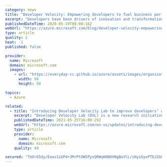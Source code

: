 ```yaml
---
category: news
title: "Developer Velocity: Empowering developers to fuel business performance"
excerpt: "Developers have been drivers of innovation and transformation for decades. They have pioneered innovation across countless industries and helped businesses weather tough conditions. Now, we are living in unprecedented times where organizations in every industry and sector are working to adjust to a new"
publishedDateTime: 2020-05-19T08:00:16Z
webUrl: "https://azure.microsoft.com/blog/developer-velocity-empowering-developers-to-fuel-business-performance/"
type: article
quality: 2
heat: -1
published: false

provider:
  name: Microsoft
  domain: microsoft.com
  images:
    - url: "https://everyday-cc.github.io/azure/assets/images/organizations/microsoft.com-50x50.jpg"
      width: 50
      height: 50

topics:
  - Azure

related:
  - title: "Introducing Developer Velocity Lab to improve developers’ work and well-being"
    excerpt: "Developer Velocity Lab (DVL) is a new research initiative that includes contributions across Microsoft, its research labs and GitHub."
    publishedDateTime: 2021-05-25T16:00:29Z
    webUrl: "https://azure.microsoft.com/en-us/updates/introducing-developer-velocity-lab-to-improve-developers-work-and-wellbeing/"
    type: article
    provider:
      name: Microsoft
      domain: microsoft.com
    quality: 49

secured: "TmXrG5dy/Eaas1iGP4+3MrPtOW5PysQRWqH8N6VNgBoVlL/iHyiGysPTbJ2G8WR8p4wYvsSG1LiAubS6HOYF1SokeHoBrX7H8jeUr3q4LaOpjCQl2osZ8z+0KYWkmdfxZXL4AlCYtXYZ+76VdxhyH7U0T2/3qne117PEgaEykpVA9k5xwuIPVwscNa/seNBHSd4/ziCMl447W3urTFSXPzdrBvfV78ogvKmuRkLGFTjerENMHtMWUjino8bDZwA3FlgCkeY/LyCnJVCKG+KO0SsWZ3oeSgIVzqUqyS+eR24JadSuhPah2pxJIX7v/nuMjR9X/hpSLsVDTYuCckNueQ==;9VpIv/+Yucnh0NiUk1RYLQ=="
---
```


